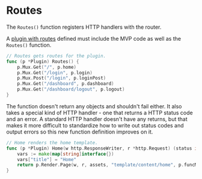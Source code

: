 # Routes

The `Routes()` function registers HTTP handlers with the router.

A [plugin with routes](https://github.com/ambientkit/plugin/blob/main/generic/simplelogin/simplelogin.go) defined must include the MVP code as well as the `Routes()` function.

```go
// Routes gets routes for the plugin.
func (p *Plugin) Routes() {
	p.Mux.Get("/", p.home)
	p.Mux.Get("/login", p.login)
	p.Mux.Post("/login", p.loginPost)
	p.Mux.Get("/dashboard", p.dashboard)
	p.Mux.Get("/dashboard/logout", p.logout)
}
```

The function doesn't return any objects and shouldn't fail either. It also takes a special kind of HTTP handler - one that returns a HTTP status code and an error. A standard HTTP handler doesn't have any returns, but that makes it more difficult to standardize how to write out status codes and output errors so this new function definition improves on it.

```go
// Home renders the home template.
func (p *Plugin) Home(w http.ResponseWriter, r *http.Request) (status int, err error) {
	vars := make(map[string]interface{})
	vars["title"] = "Home"
	return p.Render.Page(w, r, assets, "template/content/home", p.funcMap(r), vars)
}
```